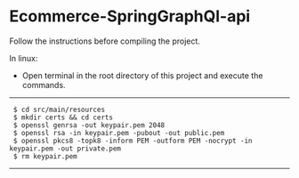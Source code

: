 # Ecommerce-SpringGraphQl-api

Follow the instructions before compiling the project.

In linux:
 * Open terminal in the root directory of this project and execute the commands.
  ----

     $ cd src/main/resources
     $ mkdir certs && cd certs
     $ openssl genrsa -out keypair.pem 2048
     $ openssl rsa -in keypair.pem -pubout -out public.pem
     $ openssl pkcs8 -topk8 -inform PEM -outform PEM -nocrypt -in keypair.pem -out private.pem
     $ rm keypair.pem

  ----
